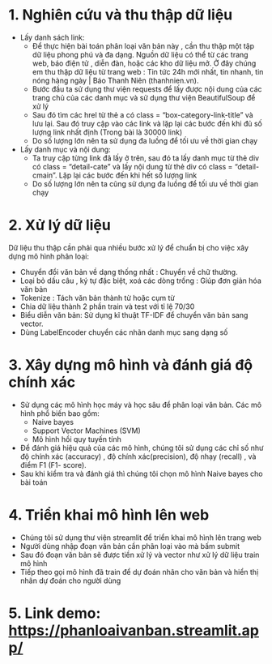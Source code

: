 # 1.	Nghiên cứu và thu thập dữ liệu
-	Lấy danh sách link:
    - Để thực hiện bài toán phân loại văn bản này , cần thu thập một tập dữ liệu phong phú và đa dạng. Nguồn dữ liệu có thể từ các trang web, báo điện tử , diễn đàn, hoặc các kho dữ liệu mở. Ở đây chúng em thu thập dữ liệu từ trang web : Tin tức 24h mới nhất, tin nhanh, tin nóng hàng ngày | Báo Thanh Niên (thanhnien.vn).
    - Bước đầu ta sử dụng thư viện requests để lấy được nội dung của các trang chủ của các danh mục và sử dụng thư viện BeautifulSoup để xử lý
    - Sau đó tìm các hrel từ thẻ a có class = “box-category-link-title” và lưu lại. Sau đó truy cập vào các link và lặp lại các bước đến khi đủ số lượng link nhất định (Trong bài là 30000 link)
    - Do số lượng lớn nên ta sử dụng đa luồng để tối ưu về thời gian chạy
-	Lấy danh mục và nội dung:
    - Ta truy cập từng link đã lấy ở trên, sau đó ta lấy danh mục từ thẻ div có class = “detail-cate” và lấy nội dung từ thẻ div có class  = “detail-cmain”. Lặp lại các bước đến khi hết số lượng link
    - Do số lượng lớn nên ta cũng sử dụng đa luồng để tối ưu về thời gian chạy
# 2.	Xử lý dữ liệu
Dữ liệu thu thập cần phải qua nhiều bước xử lý để chuẩn bị cho việc xây dựng mô hình phân loại:
-	Chuyển đổi văn bản về dạng thống nhất : Chuyển về chữ thường.
-	Loại bỏ dấu câu , ký tự đặc biệt, xoá các dòng trống : Giúp đơn giản hóa văn bản
-	Tokenize : Tách văn bản thành từ hoặc cụm từ 
-	Chia dữ liệu thành 2 phần train và test với tỉ lệ 70/30
-	Biểu diễn văn bản: Sử dụng kĩ thuật TF-IDF để chuyển văn bản sang vector.
-	Dùng LabelEncoder chuyển các nhãn danh mục sang dạng số
# 3.	Xây dựng mô hình và đánh giá độ chính xác
-	Sử dụng các mô hình học máy và học sâu để phân loại văn bản. Các mô hình phổ biến bao gồm:
    - Naive bayes
    - Support Vector Machines (SVM)
    - Mô hình hồi quy tuyến tính 
-	Để đánh giá hiệu quả của các mô hình, chúng tôi sử dụng các chỉ số như độ chính xác (accuracy) , độ chính xác(precision), độ nhạy (recall) , và điểm F1 (F1- score). 
-	Sau khi kiểm tra và đánh giá thì chúng tôi chọn mô hình Naive bayes cho bài toán

# 4.	Triển khai mô hình lên web
-	Chúng tôi sử dụng thư viện streamlit để triển khai mô hình lên trang web
-	Người dùng nhập đoạn văn bản cần phân loại vào mà bấm submit
-	Sau  đó đoạn văn bản sẽ được tiền xử lý và vector như xử lý dữ liệu train mô hình
-	Tiếp theo gọi mô hình đã train để dự đoán nhãn cho văn bản và hiển thị nhãn dự đoán cho người dùng
# 5. Link demo: https://phanloaivanban.streamlit.app/
